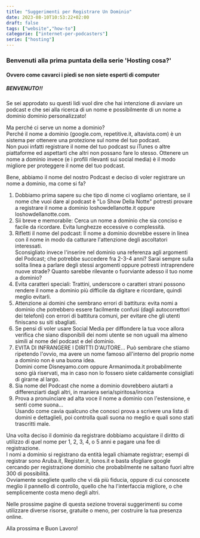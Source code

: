 ```yaml
---
title: "Suggerimenti per Registrare Un Dominio"
date: 2023-08-10T10:53:22+02:00
draft: false
tags: ["website","how-to"]
categorie: ["internet-per-podcasters"]
serie: ["hosting"]
---
```


### Benvenuti alla prima puntata della serie 'Hosting cosa?'
#### Ovvero come cavarci i piedi se non siete esperti di computer

##### BENVENUTO!!
Se sei approdato su questi lidi vuol dire che hai intenzione di avviare un podcast e che sei alla ricerca di un nome e possibilmente di un nome a dominio dominio personalizzato!

Ma perché ci serve un nome a dominio?  
Perché il nome a dominio (google.com, repetitive.it, altavista.com) è un sistema per ottenere una protezione sul nome del tuo podcast.  
Non puoi infatti registrare il nome del tuo podcast su iTunes o altre piattaforme ed aspettarti che altri non possano fare lo stesso. Ottenere un nome a dominio invece (e i profili rilevanti sui social media) è il modo migliore per proteggere il nome del tuo podcast.

Bene, abbiamo il nome del nostro Podcast e deciso di voler registrare un nome a dominio, ma come si fa?  

1. Dobbiamo prima sapere su che tipo di nome ci vogliamo orientare, se il nome che vuoi dare al podcast è "Lo Show Della Notte"  potresti provare a registrare il nome a dominio loshowdellanotte.it oppure loshowdellanotte.com.  
2. Sii breve e memorabile: Cerca un nome a dominio che sia conciso e facile da ricordare. Evita lunghezze eccessive o complessità.  
3. Rifletti il nome del podcast: Il nome a dominio dovrebbe essere in linea con il nome in modo da catturare l'attenzione degli ascoltatori interessati.  
Sconsigliato invece l'inserire nel dominio una referenza agli argomenti del Podcast; che potrebbe succedere fra 2-3-4 anni? Sarai sempre sulla solita linea a parlare degli stessi argomenti oppure potresti intraprendere nuove strade? Quanto sarebbe rilevante o fuorviante adesso il tuo nome a dominio?  
4. Evita caratteri speciali: Trattini, underscore o caratteri strani possono rendere il nome a dominio più difficile da digitare e ricordare, quindi meglio evitarli.  
5. Attenzione ai domini che sembrano errori di battitura: evita nomi a dominio che potrebbero essere facilmente confusi (dagli autocorrettori dei telefoni) con errori di battitura comuni, per evitare che gli utenti finiscano su siti sbagliati.  
6. Se pensi di voler usare Social Media per diffondere la tua voce allora verifica che siano disponibili dei nomi utente se non uguali ma almeno simili al nome del podcast e del dominio.  
7. EVITA DI INFRANGERE I DIRITTI D'AUTORE... Può sembrare che stiamo ripetendo l'ovvio, ma avere un nome famoso all'interno del proprio nome a dominio non è una buona idea.  
Domini come Disneyamo.com oppure Armanimoda.it probabilmente sono già riservati, ma in caso non lo fossero siete caldamente consigliati di girarne al largo.  
8. Sia nome del Podcast che nome a dominio dovrebbero aiutarti a differenziarti dagli altri, in maniera seria/spiritosa/ironica  
9. Prova a pronuinciare ad alta voce il nome a dominio con l'estensione, e senti come suona...  
Usando come cavia qualcuno che conosci prova a scrivere una lista di domini e dettaglieli, poi controlla quali suona no meglio e quali sono stati trascritti male.  

Una volta deciso il dominio da registrare dobbiamo acquistare il diritto di utilizzo di quel nome per 1, 2, 3, 4, o 5 anni e pagare una fee di registrazione.  
I nomi a dominio si registrano da entità legali chiamate registrar; esempi di registrar sono Aruba.it, Register.it, Ionos.it e basta sfogliare google cercando per registrazione dominio che probabilmente ne saltano fuori altre 300 di possibilità.  
Ovviamente scegliete quello che vi dà più fiducia, oppure di cui conoscete meglio il pannello di controllo, quello che ha l'interfaccia migliore, o che semplicemente costa meno degli altri.  

Nelle prossime pagine di questa sezione troverai suggerimenti su come utilizzare diverse risorse, gratuite o meno, per costruire la tua presenza online.

Alla prossima e Buon Lavoro!